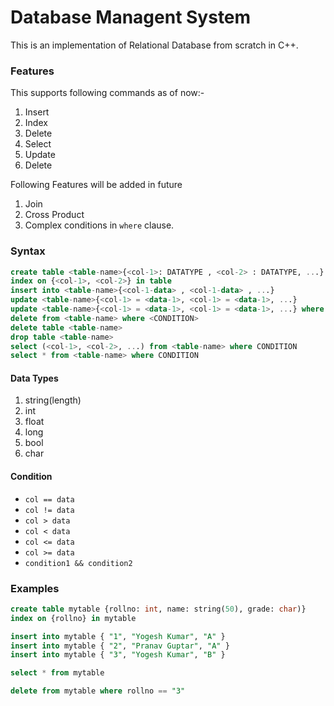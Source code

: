 # Database Managent System

This is an implementation of Relational Database from scratch in C++.

### Features
This supports following commands as of now:-
1. Insert
2. Index
3. Delete
4. Select
5. Update
6. Delete

Following Features will be added in future
1. Join
2. Cross Product
3. Complex conditions in `where` clause.

### Syntax

~~~~sql
create table <table-name>{<col-1>: DATATYPE , <col-2> : DATATYPE, ...}
index on {<col-1>, <col-2>} in table
insert into <table-name>{<col-1-data> , <col-1-data> , ...}
update <table-name>{<col-1> = <data-1>, <col-1> = <data-1>, ...}
update <table-name>{<col-1> = <data-1>, <col-1> = <data-1>, ...} where CONDITION
delete from <table-name> where <CONDITION>
delete table <table-name>
drop table <table-name>
select (<col-1>, <col-2>, ...) from <table-name> where CONDITION
select * from <table-name> where CONDITION
~~~~
 
 
 #### Data Types
 1. string(length)
 2. int
 3. float
 4. long
 5. bool
 6. char
 
 #### Condition
 *  `col == data`
 *  `col != data`
 *  `col > data`
 *  `col < data`
 *  `col <= data`
 *  `col >= data`
 *  `condition1 && condition2`
 
 ### Examples
~~~~sql
create table mytable {rollno: int, name: string(50), grade: char)}
index on {rollno} in mytable

insert into mytable { "1", "Yogesh Kumar", "A" }
insert into mytable { "2", "Pranav Guptar", "A" }
insert into mytable { "3", "Yogesh Kumar", "B" }

select * from mytable

delete from mytable where rollno == "3"
~~~~
